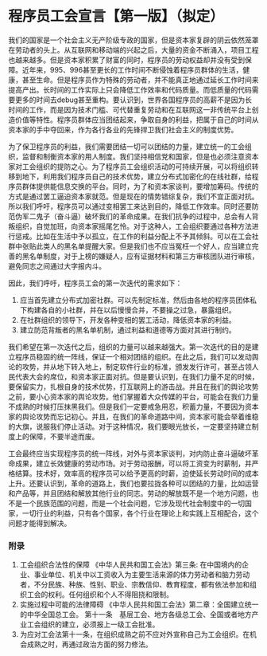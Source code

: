 # 程序员工会宣言【第一版】（拟定）
我们的国家是一个社会主义无产阶级专政的国家，但是资本家复辟的阴云依然笼罩在劳动者的头上。从互联网和移动端的兴起之后，大量的资金不断涌入，项目工程也越来越多。但是资本家积累了财富的同时，程序员的劳动权益却并没有受到保障。近年来，995、996甚至更长的工作时间不断侵蚀着程序员群体的生活，健康，甚至生命。但是程序员作为特殊的劳动者，并不能真正地通过延长工作时间来提高产出。长时间的工作实际上只会降低工作效率和代码质量。而低质量的代码需要更多的时间去debug甚至重构。要认识到，世界各国程序员的高薪不是因为长时间的工作，而是因为技术门槛、可代替重复劳动和在互联网这一非传统平台上创造价值等特性。程序员群体应当团结起来，争取自身的利益，把属于自己的时间从资本家的手中夺回来，作为各行各业的先锋捍卫我们社会主义的制度优势。

为了保卫程序员的利益，我们需要团结一切可以团结的力量，建立统一的工会组织，监督和制衡资本家的用人制度。我们坚持相信党和国家，但是也必须注意资本家对工会组织的提防之心。为了程序员工会组织活动的可持续开展，可以将组织转移到地下，利用我们程序员自己的技术优势，建立分布式加密化的在线社群，给程序员群体提供能信息交换的平台。同时，为了和资本家谈判，要增加筹码。传统的方式是通过罢工逼迫资本家就范。但是现在的情势错综复杂，我们不宜正面对抗。所以我们呼吁，程序员可以通过变相罢工来达到目的，降低工作效率。同时还要防范伪军二鬼子（奋斗逼）破坏我们的革命成果。在我们抗争的过程中，总会有人背叛组织，自觉加班，向资本家摇尾乞怜。对于这种人，工会组织要通过各种方法进行惩戒。比如在生活中予以孤立，在工作的利益分配上不予其倾斜。可以在工会社群中张贴此类人的黑名单提醒大家。但是我们也不应当冤枉一个好人，应当建立完善的黑名单制度，对于上榜的嫌疑人，应有证据材料和第三方审核团队进行审核，避免同志之间通过大字报内斗。

因此，我们呼吁，程序员工会的第一次迭代的需求如下：
1. 应当首先建立分布式加密社群。可以先制定标准，然后由各地的程序员团体私下构建各自的小社群，并在以后慢慢合并，不要操之过急，暴露组织。
2. 在社群组织的领导下，开发各种变相的罢工活动，降低资本家的利益。
3. 建立防范背叛者的黑名单机制，通过利益和道德等方面对其进行制约。

我们希望在第一次迭代之后，组织的力量可以越来越强大。第一次迭代的目的是建立程序员稳固的统一阵线，保证一个相对团结的组织。在此之后，我们可以发动舆论的攻势，并从地下转入地上，制定软件行业的标准，颁发发行许可，甚至占领人民代表大会的席位，和资本家正面对抗。但是要认识到，在我们力量不足的时候，要保留实力，扎根自身的技术优势，打互联网上的游击战。并且在我们的舆论攻势之前，要小心资本家的舆论攻势。他们掌握着大众传媒的平台，可能会在我们力量不成熟的时候打压抹黑我们。但是我们一定要戒急用忍，积蓄力量，不要因为资本家的舆论攻势而忘记初心。并且，在我们的革命道路中间，资本家可能会举着维稳的大旗，说服我们停止活动。对于这种情况，我们要眼光放长，一定要坚持建立制度上的保障，不要半途而废。

工会最终应当实现程序员的统一阵线，对外与资本家谈判，对内防止奋斗逼破坏革命成果，建立长效健康的劳动市场。对于劳动报酬，可以将工资变为时薪制，并严格结算。技术好，效率高的程序员可以给予更高的时薪，迫使延长劳动时间的成本上升。还要认识到，革命的道路上，我们也要拉拢各种可以团结的力量，比如运营和产品等，并且团结和解放其他行业的同志。劳动的解放既不是一个地方问题，也不是一个民族范围的问题，而是一个社会问题，它涉及现代社会制度中的一切国家，一切行业的利益，只有各个国家，各个行业在理论上和实践上互相配合，这个问题才能得到解决。

### 附录
1. 工会组织合法性的保障
《中华人民共和国工会法》第三条: 在中国境内的企业、事业单位、机关中以工资收入为主要生活来源的体力劳动者和脑力劳动者，不分民族、种族、性别、职业、宗教信仰、教育程度，都有依法参加和组织工会的权利。任何组织和个人不得阻挠和限制。
2. 实施过程中可能的法律障碍
《中华人民共和国工会法》第二章：全国建立统一的中华全国总工会。
第十一条　基层工会、地方各级总工会、全国或者地方产业工会组织的建立，必须报上一级工会批准。
3. 为应对工会法第十一条，在组织成熟之前不应对外宣称自己为工会组织。在机会成熟之时，再通过政治方面的努力修法。
